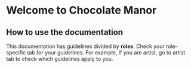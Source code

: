 # Welcome to Chocolate Manor

## How to use the documentation
This documentation has guidelines divided by __roles__. Check your role-specific tab for your guidelines. For example, if you are artist, go to artist tab to check which guidelines apply to you.